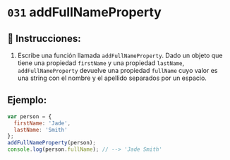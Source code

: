 # `031` addFullNameProperty

## 📝 Instrucciones:

1. Escribe una función llamada `addFullNameProperty`. Dado un objeto que tiene una propiedad `firstName` y una propiedad `lastName`, `addFullNameProperty` devuelve una propiedad `fullName` cuyo valor es una string con el nombre y el apellido separados por un espacio.

## Ejemplo:

```Javascript
var person = {
  firstName: 'Jade',
  lastName: 'Smith'
};
addFullNameProperty(person);
console.log(person.fullName); // --> 'Jade Smith'
```
